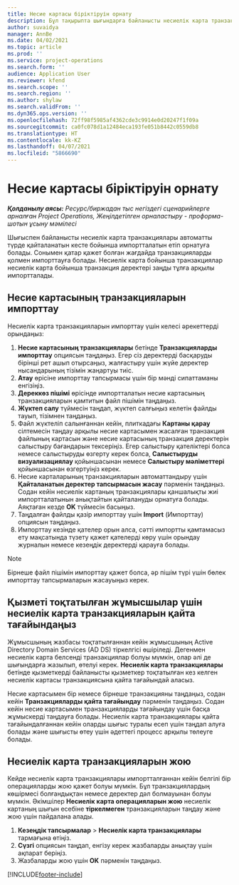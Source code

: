 ```yaml
---
title: Несие картасы біріктіруін орнату
description: Бұл тақырыпта шығындарға байланысты несиелік карта транзакцияларымен жұмыс істеу жолы түсіндіріледі.
author: suvaidya
manager: AnnBe
ms.date: 04/02/2021
ms.topic: article
ms.prod: ''
ms.service: project-operations
ms.search.form: ''
audience: Application User
ms.reviewer: kfend
ms.search.scope: ''
ms.search.region: ''
ms.author: shylaw
ms.search.validFrom: ''
ms.dyn365.ops.version: ''
ms.openlocfilehash: 72ff98f5985af4362cde3c9914e0d20247f1f09a
ms.sourcegitcommit: ca0fc078d1a12484eca193fe051b8442c0559db8
ms.translationtype: HT
ms.contentlocale: kk-KZ
ms.lasthandoff: 04/07/2021
ms.locfileid: "5866690"
---
```

# <a name="set-up-credit-card-integration"></a>Несие картасы біріктіруін орнату

_**Қолданылу аясы:** Ресурс/биржадан тыс негіздегі сценарийлерге арналған Project Operations, Жеңілдетілген орналастыру - проформа-шотын ұсыну мәмілесі_

Шығыспен байланысты несиелік карта транзакциялары автоматты түрде қайталанатын кесте бойынша импортталатын етіп орнатуға болады. Сонымен қатар қажет болған жағдайда транзакцияларды қолмен импорттауға болады. Несиелік карта бойынша транзакциялар несиелік карта бойынша транзакция деректері заңды тұлға арқылы импортталады.

## <a name="import-credit-card-transactions"></a>Несие картасының транзакцияларын импорттау

Несиелік карта транзакцияларын импорттау үшін келесі әрекеттерді орындаңыз:

1. **Несие картасының транзакциялары** бетінде **Транзакцияларды импорттау** опциясын таңдаңыз. Егер сіз деректерді басқаруды бірінші рет ашып отырсаңыз, жалғастыру үшін жүйе деректер нысандарының тізімін жаңартуы тиіс.
2. **Атау** өрісіне импорттау тапсырмасы үшін бір мәнді сипаттаманы енгізіңіз.
3. **Дереккөз пішімі** өрісінде импортталатын несие картасының транзакцияларын қамтитын файл пішімін таңдаңыз.
4. **Жүктеп салу** түймесін таңдап, жүктеп салғыңыз келетін файлды тауып, тізімнен таңдаңыз.
5. Файл жүктеліп салынғаннан кейін, плиткадағы **Картаны қарау** сілтемесін таңдау арқылы несие картасымен жасалған транзакция файлының картасын және несие картасының транзакция деректерін салыстыру бағандарын тексеріңіз. Егер салыстыру қателіктері болса немесе салыстыруды өзгерту керек болса, **Салыстыруды визуализациялау** қойыншасынан немесе **Салыстыру мәліметтері** қойыншасынан өзгертуіңіз керек.
6. Несие карталарының транзакцияларын автоматтандыру үшін **Қайталанатын деректер тапсырмасын жасау** пәрменін таңдаңыз. Содан кейін несиелік картаның транзакциялары қаншалықты жиі импортталатынын анықтайтын қайталануды орнатуға болады. Аяқтаған кезде **OK** түймесін басыңыз.
7. Таңдалған файлды қазір импорттау үшін **Import** (Импорттау) опциясын таңдаңыз.
8. Импорттау кезінде қателер орын алса, сәтті импортты қамтамасыз ету мақсатында түзету қажет қателерді көру үшін орындау журналын немесе кезеңдік деректерді қарауға болады.

> [!NOTE]
> Бірнеше файл пішімін импорттау қажет болса, әр пішім түрі үшін бөлек импорттау тапсырмаларын жасауыңыз керек.

## <a name="reassign-the-credit-card-transactions-for-terminated-employees"></a>Қызметі тоқтатылған жұмысшылар үшін несиелік карта транзакцияларын қайта тағайындаңыз

Жұмысшының жазбасы тоқтатылғаннан кейін жұмысшының Active Directory Domain Services (AD DS) тіркелгісі өшіріледі. Дегенмен несиелік карта белсенді транзакциялар болуы мүмкін, олар әлі де шығындарға жазылып, өтелуі керек. **Несиелік карта транзакциялары** бетінде қызметкерді байланысты қызметкер тоқтатылған кез келген несиелік картасы транзакциясына қайта тағайындай аласыз.

Несие картасымен бір немесе бірнеше транзакцияны таңдаңыз, содан кейін **Транзакцияларды қайта тағайындау** пәрменін таңдаңыз. Содан кейін несие картасымен транзакцияларды тағайындау үшін басқа жұмыскерді таңдауға болады. Несиелік карта транзакциялары қайта тағайындалғаннан кейін оларды шығыс туралы есеп үшін таңдап алуға болады және шығысты өтеу үшін әдеттегі процесс арқылы төлеуге болады.

## <a name="delete-credit-card-transactions"></a>Несиелік карта транзакцияларын жою 

Кейде несиелік карта транзакциялары импортталғаннан кейін белгілі бір операцияларды жою қажет болуы мүмкін. Бұл транзакциялардың көшірмесі болғандықтан немесе деректер дәл болмауынан болуы мүмкін. Әкімшілер **Несиелік карта операцияларын жою** несиелік картаның шығын есебіне **тіркелмеген** транзакцияларын таңдау және жою үшін пайдалана алады. 

1. **Кезеңдік тапсырмалар** > **Несиелік карта транзакциялары** тармағына өтіңіз.
2. **Сүзгі** опциясын таңдап, енгізу керек жазбаларды анықтау үшін ақпарат беріңіз.
3. Жазбаларды жою үшін **OK** пәрменін таңдаңыз. 

[!INCLUDE[footer-include](../includes/footer-banner.md)]
